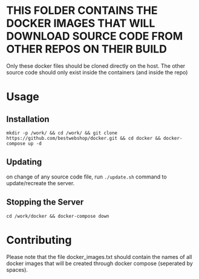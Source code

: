 # THIS FOLDER CONTAINS THE DOCKER IMAGES THAT WILL DOWNLOAD SOURCE CODE FROM OTHER REPOS ON THEIR BUILD

Only these docker files should be cloned directly on the host. The other source code should only exist inside the containers (and inside the repo)

# Usage
## Installation
```mkdir -p /work/ && cd /work/ && git clone https://github.com/bestwebshop/docker.git && cd docker && docker-compose up -d```

## Updating
on change of any source code file, run `./update.sh` command to update/recreate the server.

## Stopping the Server

```cd /work/docker && docker-compose down```

# Contributing
Please note that the file docker_images.txt should contain the names of all docker images that will be created through docker compose (seperated by spaces).
